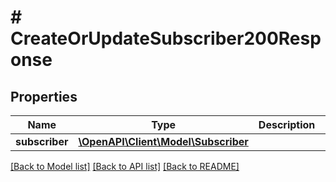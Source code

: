 # # CreateOrUpdateSubscriber200Response

## Properties

Name | Type | Description | Notes
------------ | ------------- | ------------- | -------------
**subscriber** | [**\OpenAPI\Client\Model\Subscriber**](Subscriber.md) |  | [optional]

[[Back to Model list]](../../README.md#models) [[Back to API list]](../../README.md#endpoints) [[Back to README]](../../README.md)
